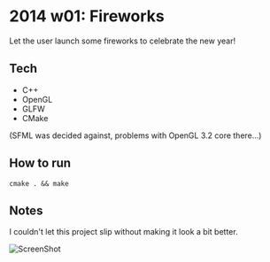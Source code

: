 2014 w01: Fireworks
=======================
Let the user launch some fireworks to celebrate the new year!

Tech
----
- C++
- OpenGL
- GLFW
- CMake

(SFML was decided against, problems with OpenGL 3.2 core there...)

How to run
----------
```shell
cmake . && make
```

Notes
-----
I couldn't let this project slip without making it look a bit better.

![ScreenShot](https://raw.github.com/peteb/katas/master/2014.01_fireworks/screenshot.png)
